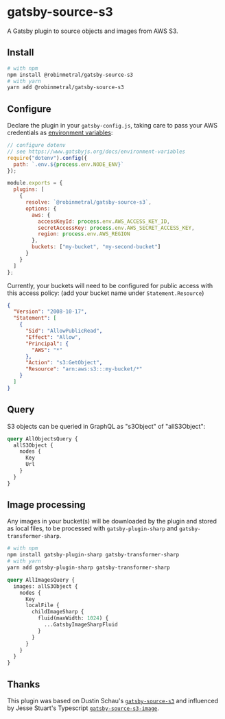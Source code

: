 # gatsby-source-s3

A Gatsby plugin to source objects and images from AWS S3.

## Install

```bash
# with npm
npm install @robinmetral/gatsby-source-s3
# with yarn
yarn add @robinmetral/gatsby-source-s3
```

## Configure

Declare the plugin in your `gatsby-config.js`, taking care to pass your AWS
credentials as
[environment variables](https://www.gatsbyjs.org/docs/environment-variables/):

```javascript
// configure dotenv
// see https://www.gatsbyjs.org/docs/environment-variables
require("dotenv").config({
  path: `.env.${process.env.NODE_ENV}`
});

module.exports = {
  plugins: [
    {
      resolve: `@robinmetral/gatsby-source-s3`,
      options: {
        aws: {
          accessKeyId: process.env.AWS_ACCESS_KEY_ID,
          secretAccessKey: process.env.AWS_SECRET_ACCESS_KEY,
          region: process.env.AWS_REGION
        },
        buckets: ["my-bucket", "my-second-bucket"]
      }
    }
  ]
};
```

Currently, your buckets will need to be configured for public access with this
access policy: (add your bucket name under `Statement.Resource`)

```json
{
  "Version": "2008-10-17",
  "Statement": [
    {
      "Sid": "AllowPublicRead",
      "Effect": "Allow",
      "Principal": {
        "AWS": "*"
      },
      "Action": "s3:GetObject",
      "Resource": "arn:aws:s3:::my-bucket/*"
    }
  ]
}
```

## Query

S3 objects can be queried in GraphQL as "s3Object" of "allS3Object":

```graphql
query AllObjectsQuery {
  allS3Object {
    nodes {
      Key
      Url
    }
  }
}
```

## Image processing

Any images in your bucket(s) will be downloaded by the plugin and stored as
local files, to be processed with `gatsby-plugin-sharp` and
`gatsby-transformer-sharp`.

```bash
# with npm
npm install gatsby-plugin-sharp gatsby-transformer-sharp
# with yarn
yarn add gatsby-plugin-sharp gatsby-transformer-sharp
```

```graphql
query AllImagesQuery {
  images: allS3Object {
    nodes {
      Key
      localFile {
        childImageSharp {
          fluid(maxWidth: 1024) {
            ...GatsbyImageSharpFluid
          }
        }
      }
    }
  }
}
```

## Thanks

This plugin was based on Dustin Schau's
[`gatsby-source-s3`](https://github.com/DSchau/gatsby-source-s3/) and influenced
by Jesse Stuart's Typescript
[`gatsby-source-s3-image`](https://github.com/jessestuart/gatsby-source-s3-image).
